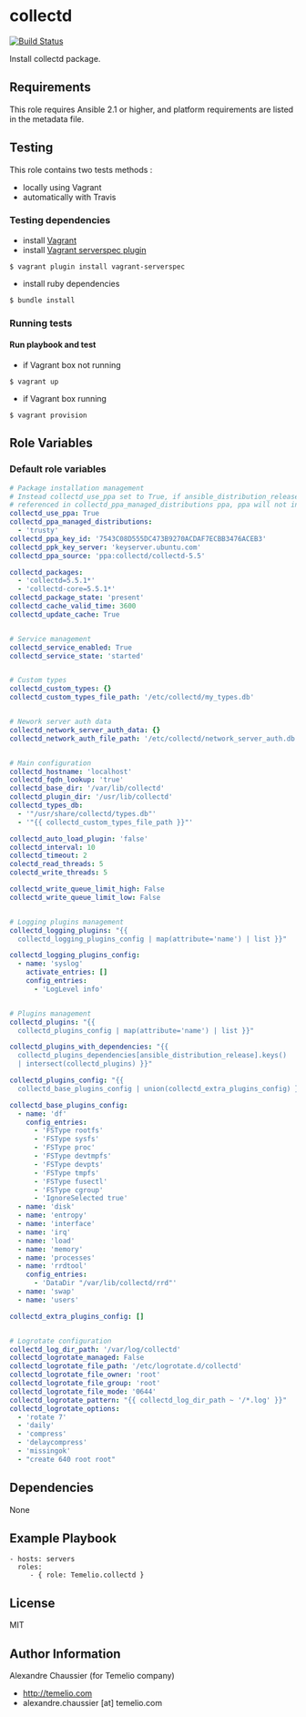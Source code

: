 # collectd

[![Build Status](https://travis-ci.org/Temelio/ansible-role-collectd.svg?branch=master)](https://travis-ci.org/Temelio/ansible-role-collectd)

Install collectd package.

## Requirements

This role requires Ansible 2.1 or higher,
and platform requirements are listed in the metadata file.

## Testing

This role contains two tests methods :
- locally using Vagrant
- automatically with Travis

### Testing dependencies
- install [Vagrant](https://www.vagrantup.com)
- install [Vagrant serverspec plugin](https://github.com/jvoorhis/vagrant-serverspec)
```
$ vagrant plugin install vagrant-serverspec
```
- install ruby dependencies
```
$ bundle install
```

### Running tests

#### Run playbook and test

- if Vagrant box not running
```
$ vagrant up
```
- if Vagrant box running
```
$ vagrant provision
```

## Role Variables

### Default role variables

``` yaml
# Package installation management
# Instead collectd_use_ppa set to True, if ansible_distribution_release not
# referenced in collectd_ppa_managed_distributions ppa, ppa will not installed
collectd_use_ppa: True
collectd_ppa_managed_distributions:
  - 'trusty'
collectd_ppa_key_id: '7543C08D555DC473B9270ACDAF7ECBB3476ACEB3'
collectd_ppk_key_server: 'keyserver.ubuntu.com'
collectd_ppa_source: 'ppa:collectd/collectd-5.5'

collectd_packages:
  - 'collectd=5.5.1*'
  - 'collectd-core=5.5.1*'
collectd_package_state: 'present'
collectd_cache_valid_time: 3600
collectd_update_cache: True


# Service management
collectd_service_enabled: True
collectd_service_state: 'started'


# Custom types
collectd_custom_types: {}
collectd_custom_types_file_path: '/etc/collectd/my_types.db'


# Nework server auth data
collectd_network_server_auth_data: {}
collectd_network_auth_file_path: '/etc/collectd/network_server_auth.db'


# Main configuration
collectd_hostname: 'localhost'
collectd_fqdn_lookup: 'true'
collectd_base_dir: '/var/lib/collectd'
collectd_plugin_dir: '/usr/lib/collectd'
collectd_types_db:
  - '"/usr/share/collectd/types.db"'
  - '"{{ collectd_custom_types_file_path }}"'

collectd_auto_load_plugin: 'false'
collectd_interval: 10
collectd_timeout: 2
colectd_read_threads: 5
colectd_write_threads: 5

collectd_write_queue_limit_high: False
collectd_write_queue_limit_low: False


# Logging plugins management
collectd_logging_plugins: "{{
  collectd_logging_plugins_config | map(attribute='name') | list }}"

collectd_logging_plugins_config:
  - name: 'syslog'
    activate_entries: []
    config_entries:
      - 'LogLevel info'


# Plugins management
collectd_plugins: "{{
  collectd_plugins_config | map(attribute='name') | list }}"

collectd_plugins_with_dependencies: "{{
  collectd_plugins_dependencies[ansible_distribution_release].keys()
  | intersect(collectd_plugins) }}"

collectd_plugins_config: "{{
  collectd_base_plugins_config | union(collectd_extra_plugins_config) }}"

collectd_base_plugins_config:
  - name: 'df'
    config_entries:
      - 'FSType rootfs'
      - 'FSType sysfs'
      - 'FSType proc'
      - 'FSType devtmpfs'
      - 'FSType devpts'
      - 'FSType tmpfs'
      - 'FSType fusectl'
      - 'FSType cgroup'
      - 'IgnoreSelected true'
  - name: 'disk'
  - name: 'entropy'
  - name: 'interface'
  - name: 'irq'
  - name: 'load'
  - name: 'memory'
  - name: 'processes'
  - name: 'rrdtool'
    config_entries:
      - 'DataDir "/var/lib/collectd/rrd"'
  - name: 'swap'
  - name: 'users'

collectd_extra_plugins_config: []


# Logrotate configuration
collectd_log_dir_path: '/var/log/collectd'
collectd_logrotate_managed: False
collectd_logrotate_file_path: '/etc/logrotate.d/collectd'
collectd_logrotate_file_owner: 'root'
collectd_logrotate_file_group: 'root'
collectd_logrotate_file_mode: '0644'
collectd_logrotate_pattern: "{{ collectd_log_dir_path ~ '/*.log' }}"
collectd_logrotate_options:
  - 'rotate 7'
  - 'daily'
  - 'compress'
  - 'delaycompress'
  - 'missingok'
  - "create 640 root root"
```

## Dependencies

None

## Example Playbook

    - hosts: servers
      roles:
         - { role: Temelio.collectd }

## License

MIT

## Author Information

Alexandre Chaussier (for Temelio company)
- http://temelio.com
- alexandre.chaussier [at] temelio.com

